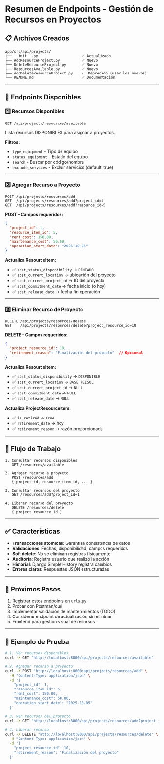 # Resumen de Endpoints - Gestión de Recursos en Proyectos

## 📋 Archivos Creados

```
app/src/api/projects/
├── __init__.py                    ✅ Actualizado
├── AddResourceProject.py          ✅ Nuevo
├── DeleteResourceProject.py       ✅ Nuevo  
├── ResourcesAvailable.py          ✅ Nuevo
├── AddDeleteResourceProject.py    ⚠️  Deprecado (usar los nuevos)
└── README.md                      ✅ Documentación
```

---

## 🎯 Endpoints Disponibles

### 1️⃣ **Recursos Disponibles**
```
GET /api/projects/resources/available
```
Lista recursos DISPONIBLES para asignar a proyectos.

**Filtros:**
- `type_equipment` - Tipo de equipo
- `status_equipment` - Estado del equipo  
- `search` - Buscar por código/nombre
- `exclude_services` - Excluir servicios (default: true)

---

### 2️⃣ **Agregar Recurso a Proyecto**
```
POST /api/projects/resources/add
GET  /api/projects/resources/add?project_id=1
GET  /api/projects/resources/add?resource_id=5
```

**POST - Campos requeridos:**
```json
{
  "project_id": 1,
  "resource_item_id": 5,
  "rent_cost": 150.00,
  "maintenance_cost": 50.00,
  "operation_start_date": "2025-10-05"
}
```

**Actualiza ResourceItem:**
- ✅ `stst_status_disponibility` → `RENTADO`
- ✅ `stst_current_location` → ubicación del proyecto
- ✅ `stst_current_project_id` → ID del proyecto
- ✅ `stst_commitment_date` → fecha inicio (o hoy)
- ✅ `stst_release_date` → fecha fin operación

---

### 3️⃣ **Eliminar Recurso de Proyecto**
```
DELETE /api/projects/resources/delete
GET    /api/projects/resources/delete?project_resource_id=10
```

**DELETE - Campos requeridos:**
```json
{
  "project_resource_id": 10,
  "retirement_reason": "Finalización del proyecto"  // Opcional
}
```

**Actualiza ResourceItem:**
- ✅ `stst_status_disponibility` → `DISPONIBLE`
- ✅ `stst_current_location` → `BASE PEISOL`
- ✅ `stst_current_project_id` → `NULL`
- ✅ `stst_commitment_date` → `NULL`
- ✅ `stst_release_date` → `NULL`

**Actualiza ProjectResourceItem:**
- ✅ `is_retired` → `True`
- ✅ `retirement_date` → hoy
- ✅ `retirement_reason` → razón proporcionada

---

## 🔄 Flujo de Trabajo

```
1. Consultar recursos disponibles
   GET /resources/available
   
2. Agregar recurso a proyecto
   POST /resources/add
   { project_id, resource_item_id, ... }
   
3. Consultar recursos del proyecto
   GET /resources/add?project_id=1
   
4. Liberar recurso del proyecto
   DELETE /resources/delete
   { project_resource_id }
```

---

## ✅ Características

- **Transacciones atómicas**: Garantiza consistencia de datos
- **Validaciones**: Fechas, disponibilidad, campos requeridos
- **Soft delete**: No se eliminan registros físicamente
- **Auditoría**: Registra usuario que realizó la acción
- **Historial**: Django Simple History registra cambios
- **Errores claros**: Respuestas JSON estructuradas

---

## 📝 Próximos Pasos

1. Registrar estos endpoints en `urls.py`
2. Probar con Postman/curl
3. Implementar validación de mantenimientos (TODO)
4. Considerar endpoint de actualización sin eliminar
5. Frontend para gestión visual de recursos

---

## 🧪 Ejemplo de Prueba

```bash
# 1. Ver recursos disponibles
curl -X GET "http://localhost:8000/api/projects/resources/available"

# 2. Agregar recurso a proyecto
curl -X POST "http://localhost:8000/api/projects/resources/add" \
  -H "Content-Type: application/json" \
  -d '{
    "project_id": 1,
    "resource_item_id": 5,
    "rent_cost": 150.00,
    "maintenance_cost": 50.00,
    "operation_start_date": "2025-10-05"
  }'

# 3. Ver recursos del proyecto
curl -X GET "http://localhost:8000/api/projects/resources/add?project_id=1"

# 4. Liberar recurso
curl -X DELETE "http://localhost:8000/api/projects/resources/delete" \
  -H "Content-Type: application/json" \
  -d '{
    "project_resource_id": 10,
    "retirement_reason": "Finalización del proyecto"
  }'
```

